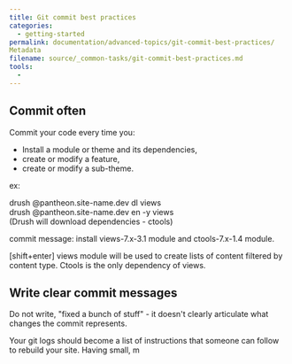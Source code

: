 ```yaml
---
title: Git commit best practices
categories:
  - getting-started
permalink: documentation/advanced-topics/git-commit-best-practices/
Metadata
filename: source/_common-tasks/git-commit-best-practices.md
tools:
  -
---
```


## Commit often
Commit your code every time you:
- Install a module or theme and its dependencies,
- create or modify a feature,
- create or modify a sub-theme. 
ex:  
drush @pantheon.site-name.dev dl views  
drush @pantheon.site-name.dev en -y views   
(Drush will download dependencies - ctools)  
commit message: install views-7.x-3.1 module and ctools-7.x-1.4 module.  
[shift+enter] views module will be used to create lists of content filtered by content type. Ctools is the only dependency of views.
## Write clear commit messages
Do not write, "fixed a bunch of stuff" - it doesn't clearly articulate what changes the commit represents.   


Your git logs should become a list of instructions that someone can follow to rebuild your site. Having small, m
